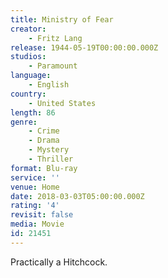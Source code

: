 ```yaml
---
title: Ministry of Fear
creator:
    - Fritz Lang
release: 1944-05-19T00:00:00.000Z
studios:
    - Paramount
language:
    - English
country:
    - United States
length: 86
genre:
    - Crime
    - Drama
    - Mystery
    - Thriller
format: Blu-ray
service: ''
venue: Home
date: 2018-03-03T05:00:00.000Z
rating: '4'
revisit: false
media: Movie
id: 21451
---
```


Practically a Hitchcock.
